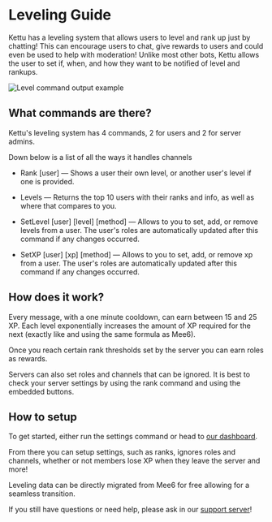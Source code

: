 # Leveling Guide

Kettu has a leveling system that allows users to level and rank up just by chatting! This can encourage users to chat, give rewards to users and could even be used to help with moderation! Unlike most other bots, Kettu allows the user to set if, when, and how they want to be notified of level and rankups. 

![Level command output example]([https://cdn.kettu.cc/external-assets/Discord_KjUEbbFqLk.png](https://cdn.kettu.cc/external-assets/kettu-demo-rankcmd))

## What commands are there?

Kettu's leveling system has 4 commands, 2 for users and 2 for server admins.

Down below is a list of all the ways it handles channels

- Rank [user] — Shows a user their own level, or another user's level if one is provided.

- Levels — Returns the top 10 users with their ranks and info, as well as where that compares to you.

- SetLevel [user] [level] [method] — Allows to you to set, add, or remove levels from a user. The user's roles are automatically updated after this command if any changes occurred.

- SetXP [user] [xp] [method] — Allows to you to set, add, or remove xp from a user. The user's roles are automatically updated after this command if any changes occurred.


## How does it work?

Every message, with a one minute cooldown, can earn between 15 and 25 XP. Each level exponentially increases the amount of XP required for the next (exactly like and using the same formula as Mee6).

Once you reach certain rank thresholds set by the server you can earn roles as rewards.

Servers can also set roles and channels that can be ignored. It is best to check your server settings by using the rank command and using the embedded buttons.

## How to setup

To get started, either run the settings command or head to [our dashboard](https://kettu.cc/dash).

From there you can setup settings, such as ranks, ignores roles and channels, whether or not members lose XP when they leave the server and more!

Leveling data can be directly migrated from Mee6 for free allowing for a seamless transition.

If you still have questions or need help, please ask in our [support server](https://discordapp.com/invite/4Bavumy)!
